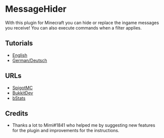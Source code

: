 # MessageHider

With this plugin for Minecraft you can hide or replace the ingame messages you receive! You can also execute commands when a filter applies.

## Tutorials

- [English](tutorials/English/ENGLISH.md)
- [German/Deutsch](tutorials/German/GERMAN.md)

## URLs

- [SpigotMC](https://www.spigotmc.org/resources/messagehider.91661)
- [BukkitDev](https://dev.bukkit.org/projects/messagehider)
- [bStats](https://bstats.org/plugin/bukkit/MessageHider/11112)

## Credits

- Thanks a lot to Mimi#1841 who helped me by suggesting new features for the plugin and improvements for the instructions.
